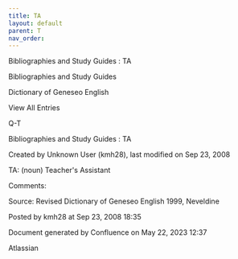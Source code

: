 ```yaml
---
title: TA
layout: default
parent: T
nav_order:
---
```


Bibliographies and Study Guides : TA

Bibliographies and Study Guides

Dictionary of Geneseo English

View All Entries

Q-T

Bibliographies and Study Guides : TA

Created by  Unknown User (kmh28), last modified on Sep 23, 2008

TA: (noun) Teacher's Assistant

Comments:

Source: Revised Dictionary of Geneseo English 1999, Neveldine

Posted by kmh28 at Sep 23, 2008 18:35

Document generated by Confluence on May 22, 2023 12:37

Atlassian
